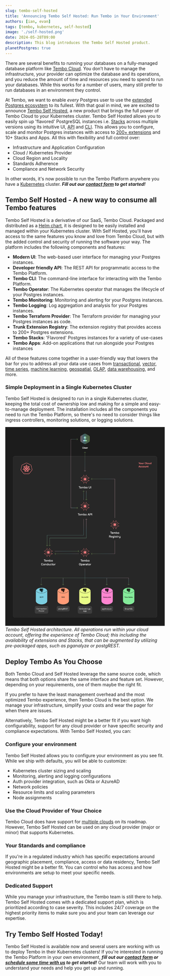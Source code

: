 ```yaml
---
slug: tembo-self-hosted
title: 'Announcing Tembo Self Hosted: Run Tembo in Your Environment'
authors: [ian, evan]
tags: [tembo, kubernetes, self-hosted]
image: './self-hosted.png'
date: 2024-05-28T09:00
description: This blog introduces the Tembo Self Hosted product.
planetPostgres: true
---
```


There are several benefits to running your databases on a fully-managed database platform like [Tembo Cloud](https://cloud.tembo.io/). You don’t
have to manage the infrastructure, your provider can optimize the database and its operations, and you reduce the amount
of time and resources you need to spend to run your databases. While this works for a number of users, many still
prefer to run databases in an environment they control.

At Tembo, we want to enable _every_ Postgres user to use the [extended Postgres ecosystem](https://tembo.io/blog/tembo-manifesto) to its fullest. With that goal
in mind, we are excited to announce [Tembo Self Hosted](https://tembo.io/docs/product/software/tembo-self-hosted/overview),
a new product that brings the full power of Tembo Cloud to your
Kubernetes cluster. Tembo Self Hosted allows you to easily spin up 'flavored' PostgreSQL instances i.e.
[Stacks](https://tembo.io/docs/product/stacks/intro-to-stacks) across multiple
versions using its intuitive UI, [API](https://tembo.io/docs/development/api) and [CLI](https://tembo.io/docs/development/cli/getting_started).
This allows you to configure, scale and monitor Postgres instances with access to [200+ extensions](https://pgt.dev/)
and 10+ Stacks and Apps. All this with flexibility and full control over:

-   Infrastructure and Application Configuration
-   Cloud / Kubernetes Provider
-   Cloud Region and Locality
-   Standards Adherence
-   Compliance and Network Security

In other words, it's now possible to run the Tembo Platform anywhere you have a [Kubernetes](https://kubernetes.io/) cluster. **_Fill out
our [contact form](https://forms.gle/8hSZMaNSjZ8gihh77) to get started!_**

## Tembo Self Hosted - A new way to consume all Tembo features

Tembo Self Hosted is a derivative of our SaaS, Tembo Cloud. Packaged and distributed as a
[Helm chart](https://github.com/tembo-io/tembo-self-hosted), it is designed to
be easily installed and managed within your Kubernetes cluster. With Self Hosted, you'll have access to the same
features you know and love from Tembo Cloud, but with the added control and security of running the software your way.
The platform includes the following components and features:

-   **Modern UI**: The web-based user interface for managing your Postgres instances.
-   **Developer friendly API**: The REST API for programmatic access to the Tembo Platform.
-   **Tembo CLI**: The command-line interface for interacting with the Tembo Platform.
-   **Tembo Operator**: The Kubernetes operator that manages the lifecycle of your Postgres instances.
-   **Tembo Monitoring**: Monitoring and alerting for your Postgres instances.
-   **Tembo Logging**: Log aggregation and analysis for your Postgres instances.
-   **Tembo Terraform Provider**: The Terraform provider for managing your Postgres instances as code.
-   **Trunk Extension Registry**: The extension registry that provides access to 200+ Postgres extensions.
-   **Tembo Stacks**: 'Flavored' Postgres instances for a variety of use-cases
-   **Tembo Apps**: Add-on applications that run alongside your Postgres instances

All of these features come together in a user-friendly way that lowers the bar for you
to address all your data use cases from [transactional](https://tembo.io/docs/product/stacks/transactional/oltp),
[vector](https://tembo.io/docs/product/stacks/ai/vectordb), [time series](https://tembo.io/docs/product/stacks/analytical/timeseries),
[machine learning](https://tembo.io/docs/product/stacks/ai/machine-learning),
[geospatial](https://tembo.io/docs/product/stacks/analytical/geospatial),
[OLAP](https://tembo.io/docs/product/stacks/analytical/olap), [data warehousing](https://tembo.io/docs/product/stacks/analytical/data-warehouse), and more.

### Simple Deployment in a Single Kubernetes Cluster

Tembo Self Hosted is designed to run in a single Kubernetes cluster, keeping the total cost of ownership low and making
for a simple and easy-to-manage deployment. The installation includes all the components you need to
run the Tembo Platform, so there's no need to consider things like ingress controllers, monitoring solutions, or logging
solutions.

![Tembo Self Hosted Architecture](./tembo-architecture-diagram.png)
_Tembo Self Hosted architecture. All operations run within your cloud account, offering the
experience of Tembo Cloud; this including the availability of extensions and Stacks, that can be augmented by utilizing
pre-packaged apps, such as pganalyze or postgREST._

## Deploy Tembo As You Choose

Both Tembo Cloud and Self Hosted leverage the same source code, which means that both options share the same interface
and feature set. However, depending on your requirements, one of them maybe the right fit.

If you prefer to have the least management overhead and the most optimized Tembo experience, then Tembo Cloud is the best
option. We manage your infrastructure, simplify your costs and wear the pager for when there are issues.

Alternatively, Tembo Self Hosted might be a better fit if you want high configurability, support for any cloud provider
or have specific security and compliance expectations. With Tembo Self Hosted, you can:

### Configure your environment

Tembo Self Hosted allows you to configure your environment as you see fit. While we ship with defaults,
you will be able to customize:

-   Kubernetes cluster sizing and scaling
-   Monitoring, alerting and logging configurations
-   Auth provider integration, such as Okta or AzureAD
-   Network policies
-   Resource limits and scaling parameters
-   Node assignments

### Use the Cloud Provider of Your Choice

Tembo Cloud does have support for [multiple clouds](https://roadmap.tembo.io/roadmap?id=2798765b-6a5e-41eb-876a-971d360966b4)
on its roadmap. However, Tembo Self Hosted can be used on any cloud provider (major or minor)
that supports Kubernetes.

### Your Standards and compliance

If you're in a regulated industry which has specific expectations around geographic placement, compliance, access
or data residency, Tembo Self Hosted might be a better fit. You can control who has access and how environments
are setup to meet your specific needs.

### Dedicated Support

While you manage your infrastructure, the Tembo team is still there to help. Tembo Self Hosted comes with a dedicated support
plan, which is prioritized according to case severity. This includes 24/7 coverage on the highest priority items to make sure you
and your team can leverage our expertise.

## Try Tembo Self Hosted Today!

Tembo Self Hosted is available now and several users are working with us to deploy Tembo in their Kubernetes clusters! If you're interested
in running the Tembo Platform in your own environment, **_fill out our [contact form](https://forms.gle/8hSZMaNSjZ8gihh77) or [schedule some time with us](https://calendly.com/ian-tembo) to get started!_** Our
team will work with you to understand your needs and help you get up and running.
